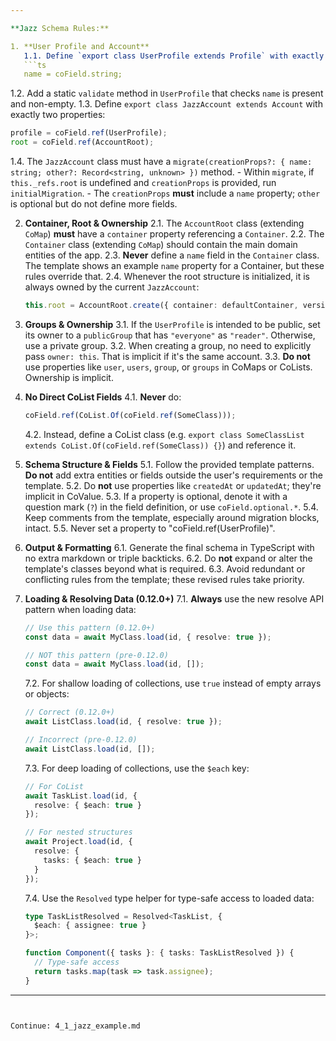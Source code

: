 ```yaml
---

**Jazz Schema Rules:**

1. **User Profile and Account**
   1.1. Define `export class UserProfile extends Profile` with exactly one property:
   ```ts
   name = coField.string;
   ```
   1.2. Add a static `validate` method in `UserProfile` that checks `name` is present and non-empty.
   1.3. Define `export class JazzAccount extends Account` with exactly two properties:
   ```ts
   profile = coField.ref(UserProfile);
   root = coField.ref(AccountRoot);
   ```
   1.4. The `JazzAccount` class must have a `migrate(creationProps?: { name: string; other?: Record<string, unknown> })` method.
      - Within `migrate`, if `this._refs.root` is undefined and `creationProps` is provided, run `initialMigration`.
      - The `creationProps` **must** include a `name` property; `other` is optional but do not define more fields.

2. **Container, Root & Ownership**
   2.1. The `AccountRoot` class (extending `CoMap`) **must** have a `container` property referencing a `Container`.
   2.2. The `Container` class (extending `CoMap`) should contain the main domain entities of the app.
   2.3. **Never** define a `name` field in the `Container` class. The template shows an example `name` property for a Container, but these rules override that.
   2.4. Whenever the root structure is initialized, it is always owned by the current `JazzAccount`:
   ```ts
   this.root = AccountRoot.create({ container: defaultContainer, version: 0 }, { owner: this });
   ```

3. **Groups & Ownership**
   3.1. If the `UserProfile` is intended to be public, set its owner to a `publicGroup` that has `"everyone"` as `"reader"`. Otherwise, use a private group.
   3.2. When creating a group, no need to explicitly pass `owner: this`. That is implicit if it's the same account.
   3.3. **Do not** use properties like `user`, `users`, `group`, or `groups` in CoMaps or CoLists. Ownership is implicit.

4. **No Direct CoList Fields**
   4.1. **Never** do:
   ```ts
   coField.ref(CoList.Of(coField.ref(SomeClass)));
   ```
   4.2. Instead, define a CoList class (e.g. `export class SomeClassList extends CoList.Of(coField.ref(SomeClass)) {}`) and reference it.

5. **Schema Structure & Fields**
   5.1. Follow the provided template patterns. **Do not** add extra entities or fields outside the user's requirements or the template.
   5.2. Do **not** use properties like `createdAt` or `updatedAt`; they're implicit in CoValue.
   5.3. If a property is optional, denote it with a question mark (`?`) in the field definition, or use `coField.optional.*`.
   5.4. Keep comments from the template, especially around migration blocks, intact.
   5.5. Never set a property to "coField.ref(UserProfile)".

6. **Output & Formatting**
   6.1. Generate the final schema in TypeScript with no extra markdown or triple backticks.
   6.2. Do **not** expand or alter the template's classes beyond what is required.
   6.3. Avoid redundant or conflicting rules from the template; these revised rules take priority.

7. **Loading & Resolving Data (0.12.0+)**
   7.1. **Always** use the new resolve API pattern when loading data:
   ```ts
   // Use this pattern (0.12.0+)
   const data = await MyClass.load(id, { resolve: true });

   // NOT this pattern (pre-0.12.0)
   const data = await MyClass.load(id, []);
   ```
   7.2. For shallow loading of collections, use `true` instead of empty arrays or objects:
   ```ts
   // Correct (0.12.0+)
   await ListClass.load(id, { resolve: true });

   // Incorrect (pre-0.12.0)
   await ListClass.load(id, []);
   ```
   7.3. For deep loading of collections, use the `$each` key:
   ```ts
   // For CoList
   await TaskList.load(id, {
     resolve: { $each: true }
   });

   // For nested structures
   await Project.load(id, {
     resolve: {
       tasks: { $each: true }
     }
   });
   ```
   7.4. Use the `Resolved` type helper for type-safe access to loaded data:
   ```ts
   type TaskListResolved = Resolved<TaskList, {
     $each: { assignee: true }
   }>;

   function Component({ tasks }: { tasks: TaskListResolved }) {
     // Type-safe access
     return tasks.map(task => task.assignee);
   }
   ```

---
```


Continue: 4_1_jazz_example.md
